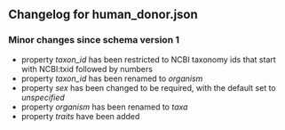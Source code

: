 ## Changelog for human_donor.json

### Minor changes since schema version 1

* property *taxon_id* has been restricted to NCBI taxonomy ids that start with NCBI:txid followed by numbers
* property *taxon_id*  has been renamed to *organism*
* property *sex* has been changed to be required, with the default set to *unspecified*
* property *organism* has been renamed to *taxa*
* property *traits* have been added
